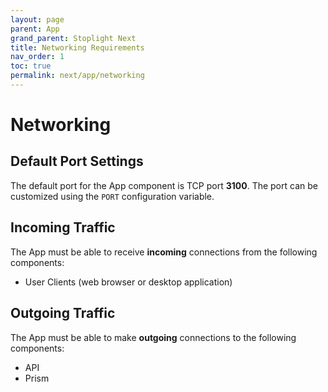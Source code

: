 ```yaml
---
layout: page
parent: App
grand_parent: Stoplight Next
title: Networking Requirements
nav_order: 1
toc: true
permalink: next/app/networking
---
```


# Networking

## Default Port Settings

The default port for the App component is TCP port **3100**. The port can be
customized using the `PORT` configuration variable.

## Incoming Traffic

The App must be able to receive **incoming** connections from the following components:

- User Clients (web browser or desktop application)

## Outgoing Traffic

The App must be able to make **outgoing** connections to the following components:

- API
- Prism
